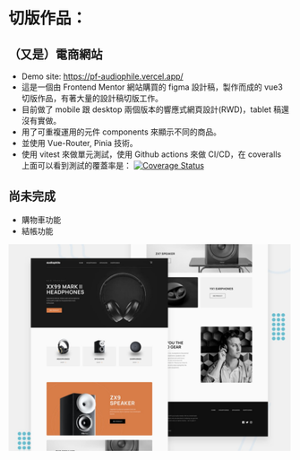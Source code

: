 # 切版作品：

## （又是）電商網站

- Demo site: https://pf-audiophile.vercel.app/
- 這是一個由 Frontend Mentor 網站購買的 figma 設計稿，製作而成的 vue3 切版作品，有著大量的設計稿切版工作。
- 目前做了 mobile 跟 desktop 兩個版本的響應式網頁設計(RWD)，tablet 稿還沒有實做。
- 用了可重複運用的元件 components 來顯示不同的商品。
- 並使用 Vue-Router, Pinia 技術。
- 使用 vitest 來做單元測試，使用 Github actions 來做 CI/CD，在 coveralls 上面可以看到測試的覆蓋率是： [![Coverage Status](https://coveralls.io/repos/github/sunpochin/pf-audiophile/badge.svg?branch=main)](https://coveralls.io/github/sunpochin/pf-audiophile?branch=main)

## 尚未完成

- 購物車功能
- 結帳功能

![Design preview for the Audiophile e-commerce website coding challenge](./preview.jpg)

